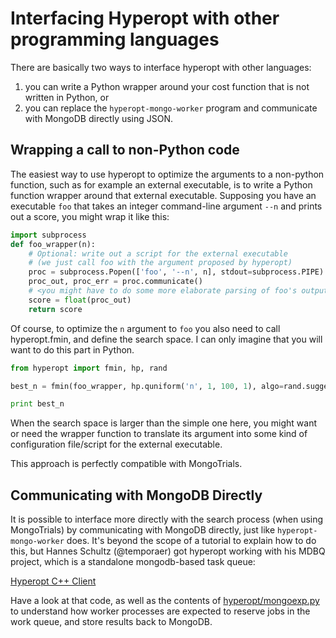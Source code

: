 # Interfacing Hyperopt with other programming languages

There are basically two ways to interface hyperopt with other languages:

1. you can write a Python wrapper around your cost function that is not written in Python, or
2. you can replace the `hyperopt-mongo-worker` program and communicate with MongoDB directly using JSON.

## Wrapping a call to non-Python code

The easiest way to use hyperopt to optimize the arguments to a non-python function, such as for example an external executable, is to write a Python function wrapper around that external executable. Supposing you have an executable `foo` that takes an integer command-line argument `--n` and prints out a score, you might wrap it like this:

```python
import subprocess
def foo_wrapper(n):
    # Optional: write out a script for the external executable
    # (we just call foo with the argument proposed by hyperopt)
    proc = subprocess.Popen(['foo', '--n', n], stdout=subprocess.PIPE)
    proc_out, proc_err = proc.communicate()
    # <you might have to do some more elaborate parsing of foo's output here>
    score = float(proc_out)
    return score
```

Of course, to optimize the `n` argument to `foo` you also need to call hyperopt.fmin, and define the search space. I can only imagine that you will want to do this part in Python.

```python
from hyperopt import fmin, hp, rand

best_n = fmin(foo_wrapper, hp.quniform('n', 1, 100, 1), algo=rand.suggest)

print best_n
```

When the search space is larger than the simple one here, you might want or need the wrapper function to translate its argument into some kind of configuration file/script for the external executable.

This approach is perfectly compatible with MongoTrials.

## Communicating with MongoDB Directly

It is possible to interface more directly with the search process (when using MongoTrials) by communicating with MongoDB directly, just like `hyperopt-mongo-worker` does. It's beyond the scope of a tutorial to explain how to do this, but Hannes Schultz (@temporaer) got hyperopt working with his MDBQ project, which is a standalone mongodb-based task queue:

[Hyperopt C++ Client](https://github.com/temporaer/MDBQ/blob/master/src/example/hyperopt_client.cpp)

Have a look at that code, as well as the contents of [hyperopt/mongoexp.py](https://github.com/jaberg/hyperopt/blob/master/hyperopt/mongoexp.py) to understand how worker processes are expected to reserve jobs in the work queue, and store results back to MongoDB.
